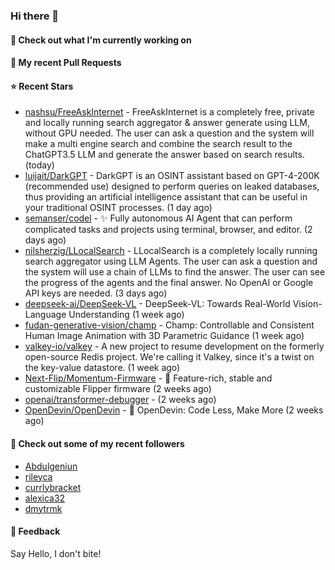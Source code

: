 ### Hi there 👋

#### 👷 Check out what I'm currently working on

#### 🔨 My recent Pull Requests


#### ⭐ Recent Stars

- [nashsu/FreeAskInternet](https://github.com/nashsu/FreeAskInternet) - FreeAskInternet is a completely free, private and locally running search aggregator &amp; answer generate using LLM, without GPU needed. The user can ask a question and the system will  make a multi engine search and combine the search result to the ChatGPT3.5 LLM and generate the answer based on search results. (today)
- [luijait/DarkGPT](https://github.com/luijait/DarkGPT) - DarkGPT is an OSINT assistant based on GPT-4-200K (recommended use) designed to perform queries on leaked databases, thus providing an artificial intelligence assistant that can be useful in your traditional OSINT processes. (1 day ago)
- [semanser/codel](https://github.com/semanser/codel) - ✨ Fully autonomous AI Agent that can perform complicated tasks and projects using terminal, browser, and editor. (2 days ago)
- [nilsherzig/LLocalSearch](https://github.com/nilsherzig/LLocalSearch) - LLocalSearch is a completely locally running search aggregator using LLM Agents. The user can ask a question and the system will use a chain of LLMs to find the answer. The user can see the progress of the agents and the final answer. No OpenAI or Google API keys are needed. (3 days ago)
- [deepseek-ai/DeepSeek-VL](https://github.com/deepseek-ai/DeepSeek-VL) - DeepSeek-VL: Towards Real-World Vision-Language Understanding (1 week ago)
- [fudan-generative-vision/champ](https://github.com/fudan-generative-vision/champ) - Champ: Controllable and Consistent Human Image Animation with 3D Parametric Guidance (1 week ago)
- [valkey-io/valkey](https://github.com/valkey-io/valkey) - A new project to resume development on the formerly open-source Redis project. We&#39;re calling it Valkey, since it&#39;s a twist on the key-value datastore. (1 week ago)
- [Next-Flip/Momentum-Firmware](https://github.com/Next-Flip/Momentum-Firmware) - 🐬 Feature-rich, stable and customizable Flipper firmware (2 weeks ago)
- [openai/transformer-debugger](https://github.com/openai/transformer-debugger) -  (2 weeks ago)
- [OpenDevin/OpenDevin](https://github.com/OpenDevin/OpenDevin) - 🐚 OpenDevin: Code Less, Make More (2 weeks ago)

#### 👯 Check out some of my recent followers

- [Abdulgeniun](https://github.com/Abdulgeniun)
- [rileyca](https://github.com/rileyca)
- [currlybracket](https://github.com/currlybracket)
- [alexica32](https://github.com/alexica32)
- [dmytrmk](https://github.com/dmytrmk)

#### 💬 Feedback

Say Hello, I don't bite!